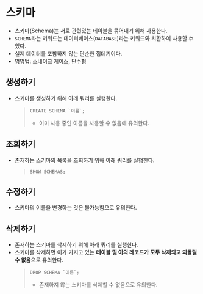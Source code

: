 # 스키마

- 스키마(Schema)는 서로 관련있는 테이블을 묶어내기 위해 사용한다.
- `SCHEMA`라는 키워드는 데이터베이스(`DATABASE`)라는 키워드와 치환하여 사용할 수 있다.
- 실제 데이터를 포함하지 않는 단순한 껍데기이다.
- 명명법: 스네이크 케이스, 단수형

## 생성하기

- 스키마를 생성하기 위해 아래 쿼리를 실행한다.
   > ```mariadb
   > CREATE SCHEMA `이름`;
   > ```
   > - 이미 사용 중인 이름을 사용할 수 없음에 유의한다.

## 조회하기

- 존재하는 스키마의 목록을 조회하기 위해 아래 쿼리를 실행한다.
   > ```mariadb
   > SHOW SCHEMAS;
   > ```

## 수정하기

- 스키마의 이름을 변경하는 것은 불가능함으로 유의한다.

## 삭제하기

- 존재하는 스키마를 삭제하기 위해 아래 쿼리를 실행한다.
- 스키마를 삭제하면 이가 가지고 있는 **테이블 및 이의 레코드가 모두 삭제되고 되돌릴 수 없음**으로 유의한다.
   > ```mariadb
   > DROP SCHEMA `이름`;
   > ```
   > - 존재하지 않는 스키마를 삭제할 수 없음으로 유의한다.
